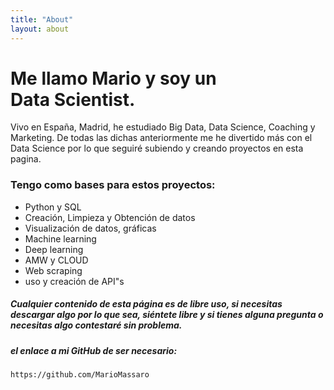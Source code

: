 ```yaml
---
title: "About"
layout: about
---
```


# Me llamo Mario y soy un Data Scientist.

Vivo en España, Madrid, he estudiado Big Data, Data Science, Coaching y Marketing. De todas las dichas anteriormente me he divertido más con el Data Science por lo que seguiré subiendo y creando proyectos en esta pagina.

### Tengo como bases para estos proyectos:

- Python y SQL
- Creación, Limpieza y Obtención de datos
- Visualización de datos, gráficas
- Machine learning
- Deep learning
- AMW y CLOUD
- Web scraping
- uso y creación de API"s

##### Cualquier contenido de esta página es de libre uso, si necesitas descargar algo por lo que sea, siéntete libre y si tienes alguna pregunta o necesitas algo contestaré sin problema.

##### *el enlace a mi GitHub de ser necesario:*
	https://github.com/MarioMassaro
